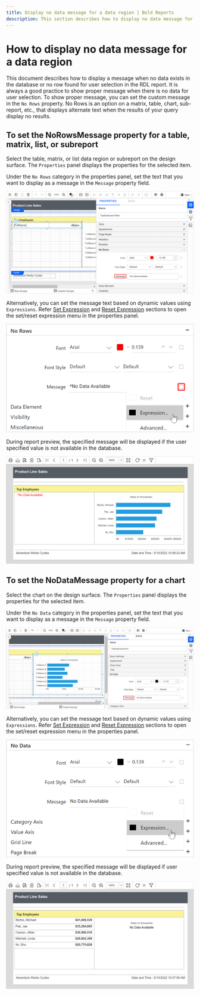 ```yaml
---
title: Display no data message for a data region | Bold Reports
description: This section describes how to display no data message for a data region in the Bold Reports Designer application.
---
```


# How to display no data message for a data region

This document describes how to display a message when no data exists in the database or no row found for user selection in the RDL report. It is always a good practice to show proper message when there is no data for user selection. To show proper message, you can set the custom message in the `No Rows` property. No Rows is an option on a matrix, table, chart, sub-report, etc., that displays alternate text when the results of your query display no results.

## To set the NoRowsMessage property for a table, matrix, list, or subreport

Select the table, matrix, or list data region or subreport on the design surface. The `Properties` panel displays the properties for the selected item.

Under the `No Rows` category in the properties panel, set the text that you want to display as a message in the `Message` property field.

![No data for table](/static/assets/on-premise/images/report-designer/faq/display-no-data-message-for-a-data-region/no-data-for-table.png)

Alternatively, you can set the message text based on dynamic values using `Expressions`. Refer [Set Expression](./../../compose-report/properties-panel/#set-expression) and [Reset Expression](./../../compose-report/properties-panel/#reset-expression) sections to open the set/reset expression menu in the properties panel.

![No rows message as expression](/static/assets/on-premise/images/report-designer/faq/display-no-data-message-for-a-data-region/message-as-expression-in-table.png)

During report preview, the specified message will be displayed if the user specified value is not available in the database.

![No data for table](/static/assets/on-premise/images/report-designer/faq/display-no-data-message-for-a-data-region/no-data-for-table-preview.png)

## To set the NoDataMessage property for a chart

Select the chart on the design surface. The `Properties` panel displays the properties for the selected item.

Under the `No Data` category in the properties panel, set the text that you want to display as a message in the `Message` property field.

![No data for chart](/static/assets/on-premise/images/report-designer/faq/display-no-data-message-for-a-data-region/no-data-for-chart.png)

Alternatively, you can set the message text based on dynamic values using `Expressions`. Refer [Set Expression](./../../compose-report/properties-panel/#set-expression) and [Reset Expression](./../../compose-report/properties-panel/#reset-expression) sections to open the set/reset expression menu in the properties panel.

![No data message as expression](/static/assets/on-premise/images/report-designer/faq/display-no-data-message-for-a-data-region/message-as-expression-in-chart.png)

During report preview, the specified message will be displayed if user specified value is not available in the database.

![No data for chart](/static/assets/on-premise/images/report-designer/faq/display-no-data-message-for-a-data-region/no-data-for-chart-preview.png)